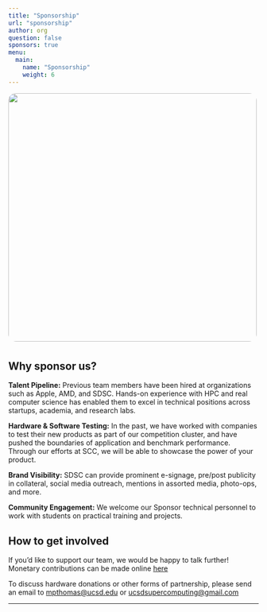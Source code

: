 ```yaml
---
title: "Sponsorship"
url: "sponsorship"
author: org
question: false
sponsors: true
menu:
  main:
    name: "Sponsorship"
    weight: 6
---
```


<img src="/images/scc-team-photo.jpeg" width="500px" style="border-radius: 3%; margin-bottom: 8px;">

<!-- To be added when we get a picture with a sponsor -->
<!-- <p style="font-size: 15px; font-style: italic; text-align: center;">SCC24 team with <b>[sponsor]</b></p> -->

## Why sponsor us?

**Talent Pipeline:** Previous team members have been hired at organizations such as Apple, AMD, and SDSC. Hands-on experience with HPC and real computer science has enabled them to excel in technical positions across startups, academia, and research labs.

**Hardware & Software Testing:** In the past, we have worked with companies to test their new products as part of our competition cluster, and have pushed the boundaries of application and benchmark performance. Through our efforts at SCC, we will be able to showcase the power of your product.

**Brand Visibility:** SDSC can provide prominent e-signage, pre/post publicity in collateral, social media outreach, mentions in assorted media, photo-ops, and more.

**Community Engagement:** We welcome our Sponsor technical personnel to work with students on practical training and projects.

## How to get involved

If you’d like to support our team, we would be happy to talk further! Monetary contributions can be made online [here](https://giveto.ucsd.edu/giving/home/gift-referral/e4cddf78-4e99-462b-93ac-ffbea5886c5a)

To discuss hardware donations or other forms of partnership, please send an email to
mpthomas@ucsd.edu
or
ucsdsupercomputing@gmail.com

---
